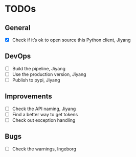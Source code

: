 # TODOs

## General

- [x] Check if it’s ok to open source this Python client, Jiyang

## DevOps

- [ ] Build the pipeline, Jiyang
- [ ] Use the production version, Jiyang
- [ ] Publish to pypi, Jiyang

## Improvements

- [ ] Check the API naming, Jiyang
- [ ] Find a better way to get tokens
- [ ] Check out exception handling

## Bugs

- [ ] Check the warnings, Ingeborg
